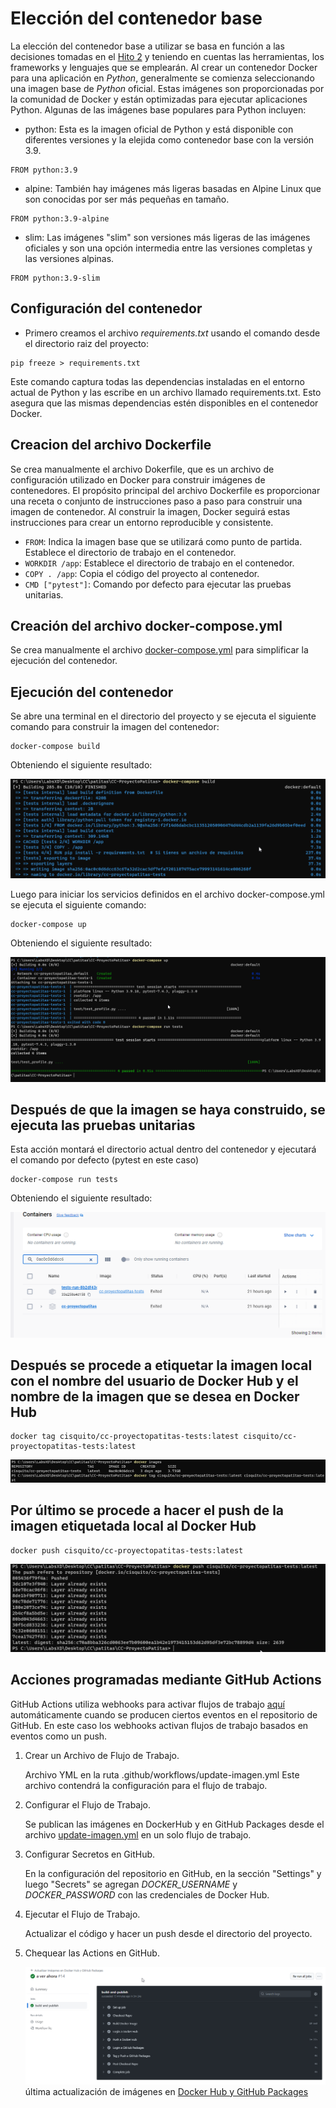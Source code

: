 # Elección del contenedor base

La elección del contenedor base a utilizar se basa en función a las decisiones tomadas en el [Hito 2](./../hito2/hito2.md) y teniendo en cuentas las herramientas, los frameworks y lenguajes que se emplearán. Al crear un contenedor Docker para una aplicación en _Python_, generalmente se comienza seleccionando una imagen base de _Python_ oficial. Estas imágenes son proporcionadas por la comunidad de Docker y están optimizadas para ejecutar aplicaciones Python. Algunas de las imágenes base populares para Python incluyen:

- python: Esta es la imagen oficial de Python y está disponible con diferentes versiones y la elejida como contenedor base con la versión 3.9.

```text
FROM python:3.9
```

- alpine: También hay imágenes más ligeras basadas en Alpine Linux que son conocidas por ser más pequeñas en tamaño.

```text
FROM python:3.9-alpine
```

- slim: Las imágenes "slim" son versiones más ligeras de las imágenes oficiales y son una opción intermedia entre las versiones completas y las versiones alpinas.

```text
FROM python:3.9-slim
```

## Configuración del contenedor

- Primero creamos el archivo _requirements.txt_ usando el comando desde el directorio raiz del proyecto:

```text
pip freeze > requirements.txt
```

Este comando captura todas las dependencias instaladas en el entorno actual de Python y las escribe en un archivo llamado requirements.txt. Esto asegura que las mismas dependencias estén disponibles en el contenedor Docker.

## Creacion del archivo Dockerfile

Se crea manualmente el archivo Dokerfile, que es un archivo de configuración utilizado en Docker para construir imágenes de contenedores. El propósito principal del archivo Dockerfile es proporcionar una receta o conjunto de instrucciones paso a paso para construir una imagen de contenedor. Al construir la imagen, Docker seguirá estas instrucciones para crear un entorno reproducible y consistente.

- `FROM`: Indica la imagen base que se utilizará como punto de partida. Establece el directorio de trabajo en el contenedor.
- `WORKDIR /app`: Establece el directorio de trabajo en el contenedor.
- `COPY . /app`: Copia el código del proyecto al contenedor.
- `CMD ["pytest"]`: Comando por defecto para ejecutar las pruebas unitarias.

## Creación del archivo docker-compose.yml

Se crea manualmente el archivo [docker-compose.yml](https://github.com/faguilera1952/CC-ProyectoPatitas/blob/main/docker-compose.yml) para simplificar la ejecución del contenedor.

## Ejecución del contenedor

Se abre una terminal en el directorio del proyecto y se ejecuta el siguiente comando para construir la imagen del contenedor:

```text
docker-compose build
```

Obteniendo el siguiente resultado:

![docker build](/docs/img/docker_1.png)

Luego para iniciar los servicios definidos en el archivo docker-compose.yml se ejecuta el siguiente comando:

```text
docker-compose up
```

Obteniendo el siguiente resultado:

![docker up](/docs/img/docker_2.png)

## Después de que la imagen se haya construido, se ejecuta las pruebas unitarias

Esta acción montará el directorio actual dentro del contenedor y ejecutará el comando por defecto (pytest en este caso)

```text
docker-compose run tests
```

Obteniendo el siguiente resultado:

![docker tests](/docs/img/docker_3.png)

## Después se procede a etiquetar la imagen local con el nombre del usuario de Docker Hub y el nombre de la imagen que se desea en Docker Hub

```text
docker tag cisquito/cc-proyectopatitas-tests:latest cisquito/cc-proyectopatitas-tests:latest
```

![docker tag](/docs/img/docker_4.png)

## Por último se procede a hacer el push de la imagen etiquetada local al Docker Hub

```text
docker push cisquito/cc-proyectopatitas-tests:latest
```

![docker push](/docs/img/docker_5.png)

## Acciones programadas mediante GitHub Actions

GitHub Actions utiliza webhooks para activar flujos de trabajo [aquí](https://github.com/faguilera1952/CC-ProyectoPatitas/blob/main/.github/workflows/update-imagen.yml) automáticamente cuando se producen ciertos eventos en el repositorio de GitHub. En este caso los webhooks activan flujos de trabajo basados en eventos como un push.

1. Crear un Archivo de Flujo de Trabajo.

    Archivo YML en la ruta .github/workflows/update-imagen.yml Este archivo contendrá la configuración para el flujo de trabajo.

2. Configurar el Flujo de Trabajo.

    Se publican las imágenes en DockerHub y en GitHub Packages desde el archivo [update-imagen.yml](https://github.com/faguilera1952/CC-ProyectoPatitas/blob/main/.github/workflows/update-imagen.yml) en un solo flujo de trabajo.

3. Configurar Secretos en GitHub.

    En la configuración del repositorio en GitHub, en la sección "Settings" y luego "Secrets" se agregan _DOCKER_USERNAME_ y _DOCKER_PASSWORD_ con las credenciales de Docker Hub.

4. Ejecutar el Flujo de Trabajo.

    Actualizar el código y hacer un push desde el directorio del proyecto.

5. Chequear las Actions en GitHub.  

    ![GitHub Actions](/docs/img/docker_6.png)
última actualización de imágenes en [Docker Hub y GitHub Packages](https://github.com/faguilera1952/CC-ProyectoPatitas/actions/runs/7266340552/job/19797897834)
